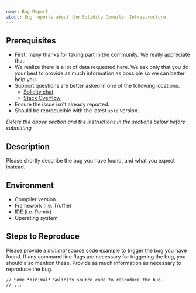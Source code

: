 ```yaml
---
name: Bug Report
about: Bug reports about the Solidity Compiler Infrastructure.
---
```


## Prerequisites

- First, many thanks for taking part in the community. We really appreciate that.
- We realize there is a lot of data requested here. We ask only that you do your best to provide as much information as possible so we can better help you.
- Support questions are better asked in one of the following locations:
	- [Solidity chat](https://gitter.im/ethereum/solidity)
	- [Stack Overflow](https://ethereum.stackexchange.com/)
- Ensure the issue isn't already reported.
- Should be reproducible with the latest ``solc`` version.

*Delete the above section and the instructions in the sections below before submitting*

## Description

Please shortly describe the bug you have found, and what you expect instead.

## Environment

- Compiler version
- Framework (i.e. Truffle)
- IDE (i.e. Remix)
- Operating system

## Steps to Reproduce

Please provide a *minimal* source code example to trigger the bug you have found.
If any command line flags are necessary for triggering the bug, you should also mention these.
Provide as much information as necessary to reproduce the bug.

```
// Some *minimal* Solidity source code to reproduce the bug.
// ...
```

